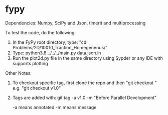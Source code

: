 # fypy

Dependencies: Numpy, SciPy and Json, timerit and multiprocessing

To test the code, do the following:

1) In the FyPy root directory, type: "cd Problems/2D/10X10_Traction_Homegeneous/"
2) Type: python3.8 ../../../main.py data.json.in
3) Run the plot2d.py file in the same directory using Sypder or any IDE with supports plotting


Other Notes:
1) To checkout specific tag, first clone the repo and then
      "git checkout <tagname>" e.g. "git checkout v1.0"

2) Tags are added with:
      git tag -a v1.0 -m "Before Parallel Development"

      -a means annotated
      -m means message